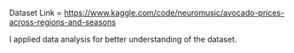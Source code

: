 Dataset Link = https://www.kaggle.com/code/neuromusic/avocado-prices-across-regions-and-seasons

I applied data analysis for better understanding of the dataset.
